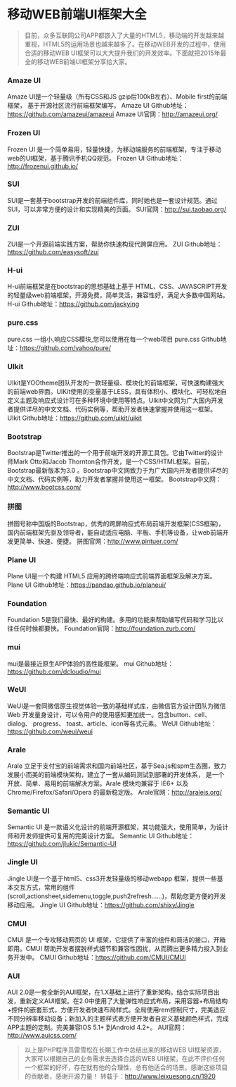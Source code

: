 # 移动WEB前端UI框架大全
>目前，众多互联网公司APP都嵌入了大量的HTML5，移动端的开发越来越重视，HTML5的运用场景也越来越多了。在移动WEB开发的过程中，使用合适的移动WEB UI框架可以大大提升我们的开发效率。下面就把2015年最全的移动WEB前端UI框架分享给大家。

### Amaze UI
Amaze UI是一个轻量级（所有CSS和JS gzip后100kB左右）、Mobile first的前端框架， 基于开源社区流行前端框架编写。
Amaze UI Github地址：https://github.com/amazeui/amazeui
Amaze UI官网：http://amazeui.org/
### Frozen UI
Frozen UI 是一个简单易用，轻量快捷，为移动端服务的前端框架，专注于移动web的UI框架，基于腾讯手机QQ规范。
Frozen UI Github地址：http://frozenui.github.io/
### SUI
SUI是一套基于bootstrap开发的前端组件库，同时她也是一套设计规范。通过SUI，可以非常方便的设计和实现精美的页面。
SUI官网：http://sui.taobao.org/
### ZUI
ZUI是一个开源前端实践方案，帮助你快速构现代跨屏应用。
ZUI Github地址：https://github.com/easysoft/zui
### H-ui
H-ui前端框架是在bootstrap的思想基础上基于 HTML、CSS、JAVASCRIPT开发的轻量级web前端框架，开源免费，简单灵活，兼容性好，满足大多数中国网站。
H-ui Github地址：https://github.com/jackying
### pure.css
pure.css 一组小,响应CSS模块,您可以使用在每一个web项目
pure.css Github地址：https://github.com/yahoo/pure/
### UIkit
UIkit是YOOtheme团队开发的一款轻量级、模块化的前端框架，可快速构建强大的前端web界面。UIKit使用的变量基于LESS，具有体积小、模块化、可轻松地自定义主题及响应式设计可在多种环境中使用等特点。UIkit中文网为广大国内开发者提供详尽的中文文档、代码实例等，帮助开发者快速掌握并使用这一框架。
UIkit Github地址：https://github.com/uikit/uikit
### Bootstrap
Bootstrap是Twitter推出的一个用于前端开发的开源工具包。它由Twitter的设计师Mark Otto和Jacob Thornton合作开发，是一个CSS/HTML框架。目前，Bootstrap最新版本为3.0 。Bootstrap中文网致力于为广大国内开发者提供详尽的中文文档、代码实例等，助力开发者掌握并使用这一框架。
Bootstrap中文网：http://www.bootcss.com/
### 拼图
拼图号称中国版的Bootstrap，优秀的跨屏响应式布局前端开发框架(CSS框架)，国内前端框架先驱及领导者，能自动适应电脑、平板、手机等设备，让web前端开发更简单、快速、便捷。
拼图官网：http://www.pintuer.com/
### Plane UI
Plane UI是一个构建 HTML5 应用的跨终端响应式前端界面框架及解决方案。
Plane UI Github地址：https://pandao.github.io/planeui/
### Foundation
Foundation 5是我们最快、最好的构建。多用的功能来帮助编写代码和学习比以往任何时候都要快。
Foundation官网：http://foundation.zurb.com/
### mui
mui是最接近原生APP体验的高性能框架。
mui Github地址：https://github.com/dcloudio/mui
### WeUI
WeUI是一套同微信原生视觉体验一致的基础样式库，由微信官方设计团队为微信 Web 开发量身设计，可以令用户的使用感知更加统一。包含button、cell、dialog、 progress、 toast、article、icon等各式元素。
WeUI Github地址：https://github.com/weui/weui
### Arale
Arale 立足于支付宝的前端需求和国内前端社区，基于Sea.js和spm生态圈，致力发展小而美的前端模块架构，建立了一套从编码测试到部署的开发体系， 是一个开放、简单、易用的前端解决方案。Arale 模块均兼容于 IE6+ 以及 Chrome/Firefox/Safari/Opera 的最新稳定版。
Arale官网：http://aralejs.org/
### Semantic UI
Semantic UI 是一款语义化设计的前端开源框架，其功能强大，使用简单，为设计师和开发师提供可复用的完美设计方案。
Semantic UI Github地址：https://github.com/jlukic/Semantic-UI
### Jingle UI
Jingle UI是一个基于html5、css3开发轻量级的移动webapp 框架，提供一些基本交互方式，常用的组件(scroll,actionsheet,sidemenu,toggle,push2refresh……)，帮助您更方便的开发移动应用。
Jingle UI Github地址：https://github.com/shixy/Jingle
### CMUI
CMUI 是一个专攻移动网页的 UI 框架，它提供了丰富的组件和简洁的接口，开箱即用。CMUI 帮助开发者摆脱样式细节和兼容性困扰，从而腾出更多精力投入到业务开发中。
CMUI Github地址：https://github.com/CMUI/CMUI
### AUI
AUI 2.0是一套全新的AUI框架，在1.X基础上进行了重新架构。结合实际项目出发，重新定义AUI框架。在2.0中使用了大量弹性响应式布局，采用容器+布局结构+控件的嵌套形式，方便开发者快速布局样式。全局使用rem控制尺寸，完美适应不同分辨率移动设备；新加入的主题样式表方便开发者自定义基础颜色样式，完成APP主题的定制。完美兼容IOS 5.1+ 到Android 4.2+。
AUI官网：http://www.auicss.com/
> 以上是PHP程序员雷雪松在长期工作中总结出来的移动WEB UI框架资源，大家可以根据自己的业务需求去选择合适的WEB UI框架。在此不评价任何一个框架的好坏，存在就有他的合理性，总有他适合的场景。感谢这些项目的贡献者，感谢开源力量！
转载于：http://www.leixuesong.cn/1920